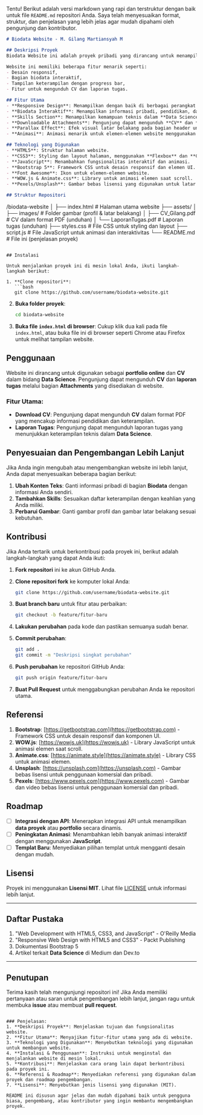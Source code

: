 Tentu! Berikut adalah versi markdown yang rapi dan terstruktur dengan baik untuk file `README.md` repositori Anda. Saya telah menyesuaikan format, struktur, dan penjelasan yang lebih jelas agar mudah dipahami oleh pengunjung dan kontributor.

```markdown
# Biodata Website - M. Gilang Martiansyah M

## Deskripsi Proyek
Biodata Website ini adalah proyek pribadi yang dirancang untuk menampilkan informasi tentang **M. Gilang Martiansyah M**, seorang mahasiswa **Sains Data** di **Institut Teknologi Sumatera (ITERA)**. Website ini bertujuan untuk menjadi **portfolio online** dan **CV** yang menampilkan keterampilan dalam bidang **Data Science**, termasuk bahasa pemrograman seperti **Python**, **R**, **SQL**, serta perangkat analitik data lainnya seperti **Power BI**, **Tableau**, dan **Apache Spark**.

Website ini memiliki beberapa fitur menarik seperti:
- Desain responsif,
- Bagian biodata interaktif,
- Tampilan keterampilan dengan progress bar,
- Fitur untuk mengunduh CV dan laporan tugas.

## Fitur Utama
- **Responsive Design**: Menampilkan dengan baik di berbagai perangkat (mobile, tablet, desktop).
- **Biodata Interaktif**: Menampilkan informasi pribadi, pendidikan, dan kontak dengan desain dinamis.
- **Skills Section**: Menampilkan kemampuan teknis dalam **Data Science** dengan progress bar untuk menunjukkan tingkat penguasaan skill.
- **Downloadable Attachments**: Pengunjung dapat mengunduh **CV** dan **laporan tugas**.
- **Parallax Effect**: Efek visual latar belakang pada bagian header untuk meningkatkan pengalaman pengguna.
- **Animasi**: Animasi menarik untuk elemen-elemen website menggunakan **WOW.js** dan **Animate.css**.

## Teknologi yang Digunakan
- **HTML5**: Struktur halaman website.
- **CSS3**: Styling dan layout halaman, menggunakan **Flexbox** dan **CSS Grid** untuk tata letak responsif.
- **JavaScript**: Menambahkan fungsionalitas interaktif dan animasi.
- **Bootstrap 5**: Framework CSS untuk desain responsif dan elemen UI.
- **Font Awesome**: Ikon untuk elemen-elemen website.
- **WOW.js & Animate.css**: Library untuk animasi elemen saat scroll.
- **Pexels/Unsplash**: Gambar bebas lisensi yang digunakan untuk latar belakang.

## Struktur Repositori
```
/biodata-website
│
├── index.html                # Halaman utama website
├── assets/
│   ├── images/               # Folder gambar (profil & latar belakang)
│   ├── CV_Gilang.pdf         # CV dalam format PDF (unduhan)
│   └── LaporanTugas.pdf      # Laporan tugas (unduhan)
├── styles.css                # File CSS untuk styling dan layout
├── script.js                 # File JavaScript untuk animasi dan interaktivitas
└── README.md                 # File ini (penjelasan proyek)
```

## Instalasi

Untuk menjalankan proyek ini di mesin lokal Anda, ikuti langkah-langkah berikut:

1. **Clone repositori**:
   ```bash
   git clone https://github.com/username/biodata-website.git
   ```

2. **Buka folder proyek**:
   ```bash
   cd biodata-website
   ```

3. **Buka file `index.html` di browser**:
   Cukup klik dua kali pada file `index.html`, atau buka file ini di browser seperti Chrome atau Firefox untuk melihat tampilan website.

## Penggunaan

Website ini dirancang untuk digunakan sebagai **portfolio online** dan **CV** dalam bidang **Data Science**. Pengunjung dapat mengunduh **CV** dan **laporan tugas** melalui bagian **Attachments** yang disediakan di website.

### Fitur Utama:
- **Download CV**: Pengunjung dapat mengunduh **CV** dalam format PDF yang mencakup informasi pendidikan dan keterampilan.
- **Laporan Tugas**: Pengunjung dapat mengunduh laporan tugas yang menunjukkan keterampilan teknis dalam **Data Science**.

## Penyesuaian dan Pengembangan Lebih Lanjut

Jika Anda ingin mengubah atau mengembangkan website ini lebih lanjut, Anda dapat menyesuaikan beberapa bagian berikut:

1. **Ubah Konten Teks**: Ganti informasi pribadi di bagian **Biodata** dengan informasi Anda sendiri.
2. **Tambahkan Skills**: Sesuaikan daftar keterampilan dengan keahlian yang Anda miliki.
3. **Perbarui Gambar**: Ganti gambar profil dan gambar latar belakang sesuai kebutuhan.

## Kontribusi

Jika Anda tertarik untuk berkontribusi pada proyek ini, berikut adalah langkah-langkah yang dapat Anda ikuti:

1. **Fork repositori** ini ke akun GitHub Anda.
2. **Clone repositori fork** ke komputer lokal Anda:
   ```bash
   git clone https://github.com/username/biodata-website.git
   ```

3. **Buat branch baru** untuk fitur atau perbaikan:
   ```bash
   git checkout -b feature/fitur-baru
   ```

4. **Lakukan perubahan** pada kode dan pastikan semuanya sudah benar.
5. **Commit perubahan**:
   ```bash
   git add .
   git commit -m "Deskripsi singkat perubahan"
   ```

6. **Push perubahan** ke repositori GitHub Anda:
   ```bash
   git push origin feature/fitur-baru
   ```

7. **Buat Pull Request** untuk menggabungkan perubahan Anda ke repositori utama.

## Referensi

1. **Bootstrap**: [https://getbootstrap.com](https://getbootstrap.com) - Framework CSS untuk desain responsif dan komponen UI.
2. **WOW.js**: [https://wowjs.uk](https://wowjs.uk) - Library JavaScript untuk animasi elemen saat scroll.
3. **Animate.css**: [https://animate.style](https://animate.style) - Library CSS untuk animasi elemen.
4. **Unsplash**: [https://unsplash.com](https://unsplash.com) - Gambar bebas lisensi untuk penggunaan komersial dan pribadi.
5. **Pexels**: [https://www.pexels.com](https://www.pexels.com) - Gambar dan video bebas lisensi untuk penggunaan komersial dan pribadi.

## Roadmap

- [ ] **Integrasi dengan API**: Menerapkan integrasi API untuk menampilkan **data proyek** atau **portfolio** secara dinamis.
- [ ] **Peningkatan Animasi**: Menambahkan lebih banyak animasi interaktif dengan menggunakan **JavaScript**.
- [ ] **Templat Baru**: Menyediakan pilihan templat untuk mengganti desain dengan mudah.

## Lisensi

Proyek ini menggunakan **Lisensi MIT**. Lihat file [LICENSE](LICENSE) untuk informasi lebih lanjut.

---

## Daftar Pustaka
1. "Web Development with HTML5, CSS3, and JavaScript" - O'Reilly Media
2. "Responsive Web Design with HTML5 and CSS3" - Packt Publishing
3. Dokumentasi Bootstrap 5
4. Artikel terkait **Data Science** di Medium dan Dev.to

---

## Penutupan

Terima kasih telah mengunjungi repositori ini! Jika Anda memiliki pertanyaan atau saran untuk pengembangan lebih lanjut, jangan ragu untuk membuka **issue** atau membuat **pull request**.

```

### Penjelasan:
1. **Deskripsi Proyek**: Menjelaskan tujuan dan fungsionalitas website.
2. **Fitur Utama**: Menyajikan fitur-fitur utama yang ada di website.
3. **Teknologi yang Digunakan**: Menyebutkan teknologi yang digunakan untuk membangun website.
4. **Instalasi & Penggunaan**: Instruksi untuk menginstal dan menjalankan website di mesin lokal.
5. **Kontribusi**: Menjelaskan cara orang lain dapat berkontribusi pada proyek ini.
6. **Referensi & Roadmap**: Menyediakan referensi yang digunakan dalam proyek dan roadmap pengembangan.
7. **Lisensi**: Menyebutkan jenis lisensi yang digunakan (MIT).
   
README ini disusun agar jelas dan mudah dipahami baik untuk pengguna biasa, pengembang, atau kontributor yang ingin membantu mengembangkan proyek.
